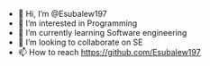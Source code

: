 - 👋 Hi, I’m @Esubalew197
- 👀 I’m interested in Programming
- 🌱 I’m currently learning Software engineering
- 💞️ I’m looking to collaborate on SE
- 📫 How to reach https://github.com/Esubalew197

<!---
Esubalew197/Esubalew197 is a ✨ special ✨ repository because its `README.md` (this file) appears on your GitHub profile.
You can click the Preview link to take a look at your changes.
--->
